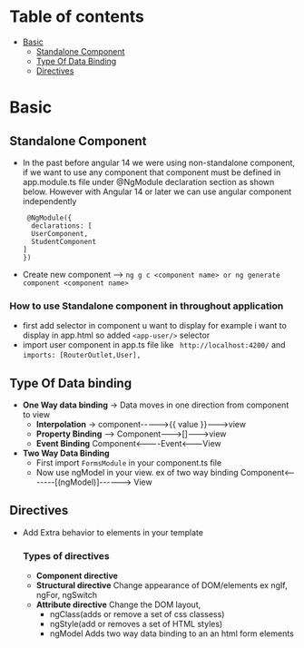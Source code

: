 # Table of contents
- [Basic](#Basic)
  - [Standalone Component](#Standalone-component)
  - [Type Of Data Binding](#type-of-data-binding)
  - [Directives](#directives)

# Basic
## Standalone Component
- In the past before angular 14 we were using non-standalone component, if we want to use any component that component must be defined in app.module.ts file under @NgModule declaration section as shown below. However with Angular 14 or later we can use angular component independently    
  ```
   @NgModule({
    declarations: [
    UserComponent,
    StudentComponent
  ]
  })
  ``` 
- Create new component --> ```ng g c <component name> or ng generate component <component name>```
### How to use Standalone component in throughout application
- first add selector in component u want to display for example i want to display in app.html so added ```<app-user/>``` selector
- import user component in app.ts file like ``` http://localhost:4200/``` and ```imports: [RouterOutlet,User],```

## Type Of Data binding
- **One Way data binding** -> Data moves in one direction from component to view
  - **Interpolation** -> component----->{{ value }}--->view
  - **Property Binding** --> Component--->[]--->view
  - **Event Binding**   Component<----Event<---View
- **Two Way Data Binding**
  - First import ```FormsModule``` in your component.ts file
  - Now use  ngModel in your view.  ex of two way binding Component<-------[(ngModel)]------> View
## Directives
- Add Extra behavior to elements in your template
  ### Types of directives
  - **Component directive**
  - **Structural directive** Change appearance of DOM/elements ex ngIf, ngFor, ngSwitch
  - **Attribute directive** Change the DOM layout,
    - ngClass(adds or remove a set of css classess)
    - ngStyle(add or removes a set of HTML styles)
    - ngModel Adds two way data binding to an an html form elements 
